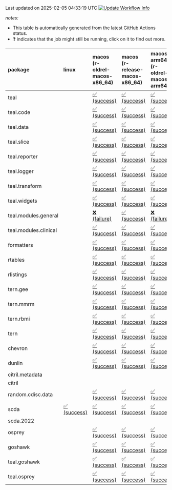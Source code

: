Last updated on 2025-02-05 04:33:19 UTC [![Update Workflow
Info](https://github.com/averissimo/verdepcheck-status/actions/workflows/update.yaml/badge.svg)](https://github.com/averissimo/verdepcheck-status/actions/workflows/update.yaml)

*notes:*

-   This table is automatically generated from the latest GitHub Actions
    status.
-   ❓ indicates that the job might still be running, click on it to
    find out more.

<table style="width:100%;">
<colgroup>
<col style="width: 1%" />
<col style="width: 6%" />
<col style="width: 7%" />
<col style="width: 7%" />
<col style="width: 7%" />
<col style="width: 7%" />
<col style="width: 7%" />
<col style="width: 7%" />
<col style="width: 7%" />
<col style="width: 7%" />
<col style="width: 7%" />
<col style="width: 7%" />
<col style="width: 7%" />
<col style="width: 7%" />
</colgroup>
<thead>
<tr class="header">
<th style="text-align: left;">package</th>
<th style="text-align: left;">linux</th>
<th style="text-align: left;">macos (r-oldrel-macos-x86_64)</th>
<th style="text-align: left;">macos (r-release-macos-x86_64)</th>
<th style="text-align: left;">macos-arm64 (r-oldrel-macos-arm64)</th>
<th style="text-align: left;">macos-arm64 (r-release-macos-arm64)</th>
<th style="text-align: left;">nosuggests</th>
<th style="text-align: left;">ubuntu-clang</th>
<th style="text-align: left;">ubuntu-gcc12</th>
<th style="text-align: left;">ubuntu-next</th>
<th style="text-align: left;">ubuntu-release</th>
<th style="text-align: left;">windows (r-devel-windows-x86_64)</th>
<th style="text-align: left;">windows (r-oldrel-windows-x86_64)</th>
<th style="text-align: left;">windows (r-release-windows-x86_64)</th>
</tr>
</thead>
<tbody>
<tr class="odd">
<td style="text-align: left;">teal</td>
<td style="text-align: left;"></td>
<td
style="text-align: left;"><a href="https://github.com/insightsengineering/teal/actions/runs/13095298381/job/36536906614">✅
(success)</a></td>
<td
style="text-align: left;"><a href="https://github.com/insightsengineering/teal/actions/runs/13095298381/job/36536906210">✅
(success)</a></td>
<td
style="text-align: left;"><a href="https://github.com/insightsengineering/teal/actions/runs/13095298381/job/36536906464">✅
(success)</a></td>
<td
style="text-align: left;"><a href="https://github.com/insightsengineering/teal/actions/runs/13095298381/job/36536906152">✅
(success)</a></td>
<td
style="text-align: left;"><a href="https://github.com/insightsengineering/teal/actions/runs/13095298381/job/36536906803">✅
(success)</a></td>
<td
style="text-align: left;"><a href="https://github.com/insightsengineering/teal/actions/runs/13095298381/job/36536905787">✅
(success)</a></td>
<td
style="text-align: left;"><a href="https://github.com/insightsengineering/teal/actions/runs/13095298381/job/36536906082">✅
(success)</a></td>
<td
style="text-align: left;"><a href="https://github.com/insightsengineering/teal/actions/runs/13095298381/job/36536906399">✅
(success)</a></td>
<td
style="text-align: left;"><a href="https://github.com/insightsengineering/teal/actions/runs/13095298381/job/36536906543">✅
(success)</a></td>
<td
style="text-align: left;"><a href="https://github.com/insightsengineering/teal/actions/runs/13095298381/job/36536905999">✅
(success)</a></td>
<td
style="text-align: left;"><a href="https://github.com/insightsengineering/teal/actions/runs/13095298381/job/36536906745">✅
(success)</a></td>
<td
style="text-align: left;"><a href="https://github.com/insightsengineering/teal/actions/runs/13095298381/job/36536906334">✅
(success)</a></td>
</tr>
<tr class="even">
<td style="text-align: left;">teal.code</td>
<td style="text-align: left;"></td>
<td
style="text-align: left;"><a href="https://github.com/insightsengineering/teal.code/actions/runs/13095314116/job/36536941204">✅
(success)</a></td>
<td
style="text-align: left;"><a href="https://github.com/insightsengineering/teal.code/actions/runs/13095314116/job/36536940926">✅
(success)</a></td>
<td
style="text-align: left;"><a href="https://github.com/insightsengineering/teal.code/actions/runs/13095314116/job/36536941096">✅
(success)</a></td>
<td
style="text-align: left;"><a href="https://github.com/insightsengineering/teal.code/actions/runs/13095314116/job/36536940838">✅
(success)</a></td>
<td
style="text-align: left;"><a href="https://github.com/insightsengineering/teal.code/actions/runs/13095314116/job/36536941390">✅
(success)</a></td>
<td
style="text-align: left;"><a href="https://github.com/insightsengineering/teal.code/actions/runs/13095314116/job/36536940783">✅
(success)</a></td>
<td
style="text-align: left;"><a href="https://github.com/insightsengineering/teal.code/actions/runs/13095314116/job/36536940889">✅
(success)</a></td>
<td
style="text-align: left;"><a href="https://github.com/insightsengineering/teal.code/actions/runs/13095314116/job/36536941044">✅
(success)</a></td>
<td
style="text-align: left;"><a href="https://github.com/insightsengineering/teal.code/actions/runs/13095314116/job/36536941147">✅
(success)</a></td>
<td
style="text-align: left;"><a href="https://github.com/insightsengineering/teal.code/actions/runs/13095314116/job/36536940643">✅
(success)</a></td>
<td
style="text-align: left;"><a href="https://github.com/insightsengineering/teal.code/actions/runs/13095314116/job/36536941311">✅
(success)</a></td>
<td
style="text-align: left;"><a href="https://github.com/insightsengineering/teal.code/actions/runs/13095314116/job/36536941000">✅
(success)</a></td>
</tr>
<tr class="odd">
<td style="text-align: left;">teal.data</td>
<td style="text-align: left;"></td>
<td
style="text-align: left;"><a href="https://github.com/insightsengineering/teal.data/actions/runs/13095302455/job/36536916009">✅
(success)</a></td>
<td
style="text-align: left;"><a href="https://github.com/insightsengineering/teal.data/actions/runs/13095302455/job/36536915504">✅
(success)</a></td>
<td
style="text-align: left;"><a href="https://github.com/insightsengineering/teal.data/actions/runs/13095302455/job/36536915821">✅
(success)</a></td>
<td
style="text-align: left;"><a href="https://github.com/insightsengineering/teal.data/actions/runs/13095302455/job/36536915385">✅
(success)</a></td>
<td
style="text-align: left;"><a href="https://github.com/insightsengineering/teal.data/actions/runs/13095302455/job/36536916322">✅
(success)</a></td>
<td
style="text-align: left;"><a href="https://github.com/insightsengineering/teal.data/actions/runs/13095302455/job/36536915312">✅
(success)</a></td>
<td
style="text-align: left;"><a href="https://github.com/insightsengineering/teal.data/actions/runs/13095302455/job/36536915440">✅
(success)</a></td>
<td
style="text-align: left;"><a href="https://github.com/insightsengineering/teal.data/actions/runs/13095302455/job/36536915733">✅
(success)</a></td>
<td
style="text-align: left;"><a href="https://github.com/insightsengineering/teal.data/actions/runs/13095302455/job/36536915907">✅
(success)</a></td>
<td
style="text-align: left;"><a href="https://github.com/insightsengineering/teal.data/actions/runs/13095302455/job/36536915112">✅
(success)</a></td>
<td
style="text-align: left;"><a href="https://github.com/insightsengineering/teal.data/actions/runs/13095302455/job/36536916204">✅
(success)</a></td>
<td
style="text-align: left;"><a href="https://github.com/insightsengineering/teal.data/actions/runs/13095302455/job/36536915658">✅
(success)</a></td>
</tr>
<tr class="even">
<td style="text-align: left;">teal.slice</td>
<td style="text-align: left;"></td>
<td
style="text-align: left;"><a href="https://github.com/insightsengineering/teal.slice/actions/runs/13095308626/job/36536929125">✅
(success)</a></td>
<td
style="text-align: left;"><a href="https://github.com/insightsengineering/teal.slice/actions/runs/13095308626/job/36536928706">✅
(success)</a></td>
<td
style="text-align: left;"><a href="https://github.com/insightsengineering/teal.slice/actions/runs/13095308626/job/36536928967">✅
(success)</a></td>
<td
style="text-align: left;"><a href="https://github.com/insightsengineering/teal.slice/actions/runs/13095308626/job/36536928606">✅
(success)</a></td>
<td
style="text-align: left;"><a href="https://github.com/insightsengineering/teal.slice/actions/runs/13095308626/job/36536929460">❌
(failure)</a></td>
<td
style="text-align: left;"><a href="https://github.com/insightsengineering/teal.slice/actions/runs/13095308626/job/36536928563">✅
(success)</a></td>
<td
style="text-align: left;"><a href="https://github.com/insightsengineering/teal.slice/actions/runs/13095308626/job/36536928661">✅
(success)</a></td>
<td
style="text-align: left;"><a href="https://github.com/insightsengineering/teal.slice/actions/runs/13095308626/job/36536928904">✅
(success)</a></td>
<td
style="text-align: left;"><a href="https://github.com/insightsengineering/teal.slice/actions/runs/13095308626/job/36536929051">✅
(success)</a></td>
<td
style="text-align: left;"><a href="https://github.com/insightsengineering/teal.slice/actions/runs/13095308626/job/36536928354">✅
(success)</a></td>
<td
style="text-align: left;"><a href="https://github.com/insightsengineering/teal.slice/actions/runs/13095308626/job/36536929270">✅
(success)</a></td>
<td
style="text-align: left;"><a href="https://github.com/insightsengineering/teal.slice/actions/runs/13095308626/job/36536928828">✅
(success)</a></td>
</tr>
<tr class="odd">
<td style="text-align: left;">teal.reporter</td>
<td style="text-align: left;"></td>
<td
style="text-align: left;"><a href="https://github.com/insightsengineering/teal.reporter/actions/runs/13095304944/job/36536921481">✅
(success)</a></td>
<td
style="text-align: left;"><a href="https://github.com/insightsengineering/teal.reporter/actions/runs/13095304944/job/36536921158">✅
(success)</a></td>
<td
style="text-align: left;"><a href="https://github.com/insightsengineering/teal.reporter/actions/runs/13095304944/job/36536921419">✅
(success)</a></td>
<td
style="text-align: left;"><a href="https://github.com/insightsengineering/teal.reporter/actions/runs/13095304944/job/36536921026">✅
(success)</a></td>
<td
style="text-align: left;"><a href="https://github.com/insightsengineering/teal.reporter/actions/runs/13095304944/job/36536921568">✅
(success)</a></td>
<td
style="text-align: left;"><a href="https://github.com/insightsengineering/teal.reporter/actions/runs/13095304944/job/36536920689">✅
(success)</a></td>
<td
style="text-align: left;"><a href="https://github.com/insightsengineering/teal.reporter/actions/runs/13095304944/job/36536920856">✅
(success)</a></td>
<td
style="text-align: left;"><a href="https://github.com/insightsengineering/teal.reporter/actions/runs/13095304944/job/36536921087">✅
(success)</a></td>
<td
style="text-align: left;"><a href="https://github.com/insightsengineering/teal.reporter/actions/runs/13095304944/job/36536921215">✅
(success)</a></td>
<td
style="text-align: left;"><a href="https://github.com/insightsengineering/teal.reporter/actions/runs/13095304944/job/36536920911">✅
(success)</a></td>
<td
style="text-align: left;"><a href="https://github.com/insightsengineering/teal.reporter/actions/runs/13095304944/job/36536921687">✅
(success)</a></td>
<td
style="text-align: left;"><a href="https://github.com/insightsengineering/teal.reporter/actions/runs/13095304944/job/36536921271">✅
(success)</a></td>
</tr>
<tr class="even">
<td style="text-align: left;">teal.logger</td>
<td style="text-align: left;"></td>
<td
style="text-align: left;"><a href="https://github.com/insightsengineering/teal.logger/actions/runs/13095300052/job/36536911547">✅
(success)</a></td>
<td
style="text-align: left;"><a href="https://github.com/insightsengineering/teal.logger/actions/runs/13095300052/job/36536910986">✅
(success)</a></td>
<td
style="text-align: left;"><a href="https://github.com/insightsengineering/teal.logger/actions/runs/13095300052/job/36536911261">✅
(success)</a></td>
<td
style="text-align: left;"><a href="https://github.com/insightsengineering/teal.logger/actions/runs/13095300052/job/36536910882">✅
(success)</a></td>
<td
style="text-align: left;"><a href="https://github.com/insightsengineering/teal.logger/actions/runs/13095300052/job/36536911626">✅
(success)</a></td>
<td
style="text-align: left;"><a href="https://github.com/insightsengineering/teal.logger/actions/runs/13095300052/job/36536910458">✅
(success)</a></td>
<td
style="text-align: left;"><a href="https://github.com/insightsengineering/teal.logger/actions/runs/13095300052/job/36536910796">✅
(success)</a></td>
<td
style="text-align: left;"><a href="https://github.com/insightsengineering/teal.logger/actions/runs/13095300052/job/36536911057">✅
(success)</a></td>
<td
style="text-align: left;"><a href="https://github.com/insightsengineering/teal.logger/actions/runs/13095300052/job/36536911193">✅
(success)</a></td>
<td
style="text-align: left;"><a href="https://github.com/insightsengineering/teal.logger/actions/runs/13095300052/job/36536910707">✅
(success)</a></td>
<td
style="text-align: left;"><a href="https://github.com/insightsengineering/teal.logger/actions/runs/13095300052/job/36536911710">✅
(success)</a></td>
<td
style="text-align: left;"><a href="https://github.com/insightsengineering/teal.logger/actions/runs/13095300052/job/36536911116">✅
(success)</a></td>
</tr>
<tr class="odd">
<td style="text-align: left;">teal.transform</td>
<td style="text-align: left;"></td>
<td
style="text-align: left;"><a href="https://github.com/insightsengineering/teal.transform/actions/runs/13146885626/job/36686868163">✅
(success)</a></td>
<td
style="text-align: left;"><a href="https://github.com/insightsengineering/teal.transform/actions/runs/13146885626/job/36686866797">✅
(success)</a></td>
<td
style="text-align: left;"><a href="https://github.com/insightsengineering/teal.transform/actions/runs/13146885626/job/36686867761">✅
(success)</a></td>
<td
style="text-align: left;"><a href="https://github.com/insightsengineering/teal.transform/actions/runs/13146885626/job/36686866295">✅
(success)</a></td>
<td
style="text-align: left;"><a href="https://github.com/insightsengineering/teal.transform/actions/runs/13146885626/job/36686869230">✅
(success)</a></td>
<td
style="text-align: left;"><a href="https://github.com/insightsengineering/teal.transform/actions/runs/13146885626/job/36686865126">✅
(success)</a></td>
<td
style="text-align: left;"><a href="https://github.com/insightsengineering/teal.transform/actions/runs/13146885626/job/36686866073">✅
(success)</a></td>
<td
style="text-align: left;"><a href="https://github.com/insightsengineering/teal.transform/actions/runs/13146885626/job/36686867017">✅
(success)</a></td>
<td
style="text-align: left;"><a href="https://github.com/insightsengineering/teal.transform/actions/runs/13146885626/job/36686867499">✅
(success)</a></td>
<td
style="text-align: left;"><a href="https://github.com/insightsengineering/teal.transform/actions/runs/13146885626/job/36686865818">✅
(success)</a></td>
<td
style="text-align: left;"><a href="https://github.com/insightsengineering/teal.transform/actions/runs/13146885626/job/36686868913">✅
(success)</a></td>
<td
style="text-align: left;"><a href="https://github.com/insightsengineering/teal.transform/actions/runs/13146885626/job/36686867229">✅
(success)</a></td>
</tr>
<tr class="even">
<td style="text-align: left;">teal.widgets</td>
<td style="text-align: left;"></td>
<td
style="text-align: left;"><a href="https://github.com/insightsengineering/teal.widgets/actions/runs/13095319094/job/36536956955">✅
(success)</a></td>
<td
style="text-align: left;"><a href="https://github.com/insightsengineering/teal.widgets/actions/runs/13095319094/job/36536956424">✅
(success)</a></td>
<td
style="text-align: left;"><a href="https://github.com/insightsengineering/teal.widgets/actions/runs/13095319094/job/36536956776">✅
(success)</a></td>
<td
style="text-align: left;"><a href="https://github.com/insightsengineering/teal.widgets/actions/runs/13095319094/job/36536956258">✅
(success)</a></td>
<td
style="text-align: left;"><a href="https://github.com/insightsengineering/teal.widgets/actions/runs/13095319094/job/36536957170">✅
(success)</a></td>
<td
style="text-align: left;"><a href="https://github.com/insightsengineering/teal.widgets/actions/runs/13095319094/job/36536956142">✅
(success)</a></td>
<td
style="text-align: left;"><a href="https://github.com/insightsengineering/teal.widgets/actions/runs/13095319094/job/36536956349">✅
(success)</a></td>
<td
style="text-align: left;"><a href="https://github.com/insightsengineering/teal.widgets/actions/runs/13095319094/job/36536956685">✅
(success)</a></td>
<td
style="text-align: left;"><a href="https://github.com/insightsengineering/teal.widgets/actions/runs/13095319094/job/36536956857">✅
(success)</a></td>
<td
style="text-align: left;"><a href="https://github.com/insightsengineering/teal.widgets/actions/runs/13095319094/job/36536955862">✅
(success)</a></td>
<td
style="text-align: left;"><a href="https://github.com/insightsengineering/teal.widgets/actions/runs/13095319094/job/36536957108">✅
(success)</a></td>
<td
style="text-align: left;"><a href="https://github.com/insightsengineering/teal.widgets/actions/runs/13095319094/job/36536956591">✅
(success)</a></td>
</tr>
<tr class="odd">
<td style="text-align: left;">teal.modules.general</td>
<td style="text-align: left;"></td>
<td
style="text-align: left;"><a href="https://github.com/insightsengineering/teal.modules.general/actions/runs/13095299829/job/36536909981">❌
(failure)</a></td>
<td
style="text-align: left;"><a href="https://github.com/insightsengineering/teal.modules.general/actions/runs/13095299829/job/36536909505">✅
(success)</a></td>
<td
style="text-align: left;"><a href="https://github.com/insightsengineering/teal.modules.general/actions/runs/13095299829/job/36536909752">❌
(failure)</a></td>
<td
style="text-align: left;"><a href="https://github.com/insightsengineering/teal.modules.general/actions/runs/13095299829/job/36536909393">✅
(success)</a></td>
<td
style="text-align: left;"><a href="https://github.com/insightsengineering/teal.modules.general/actions/runs/13095299829/job/36536909908">❌
(failure)</a></td>
<td
style="text-align: left;"><a href="https://github.com/insightsengineering/teal.modules.general/actions/runs/13095299829/job/36536909054">❌
(failure)</a></td>
<td
style="text-align: left;"><a href="https://github.com/insightsengineering/teal.modules.general/actions/runs/13095299829/job/36536909330">❌
(failure)</a></td>
<td
style="text-align: left;"><a href="https://github.com/insightsengineering/teal.modules.general/actions/runs/13095299829/job/36536909560">✅
(success)</a></td>
<td
style="text-align: left;"><a href="https://github.com/insightsengineering/teal.modules.general/actions/runs/13095299829/job/36536909696">✅
(success)</a></td>
<td
style="text-align: left;"><a href="https://github.com/insightsengineering/teal.modules.general/actions/runs/13095299829/job/36536909269">✅
(success)</a></td>
<td
style="text-align: left;"><a href="https://github.com/insightsengineering/teal.modules.general/actions/runs/13095299829/job/36536910091">❌
(failure)</a></td>
<td
style="text-align: left;"><a href="https://github.com/insightsengineering/teal.modules.general/actions/runs/13095299829/job/36536909625">✅
(success)</a></td>
</tr>
<tr class="even">
<td style="text-align: left;">teal.modules.clinical</td>
<td style="text-align: left;"></td>
<td
style="text-align: left;"><a href="https://github.com/insightsengineering/teal.modules.clinical/actions/runs/13095313250/job/36536939789">✅
(success)</a></td>
<td
style="text-align: left;"><a href="https://github.com/insightsengineering/teal.modules.clinical/actions/runs/13095313250/job/36536939615">✅
(success)</a></td>
<td
style="text-align: left;"><a href="https://github.com/insightsengineering/teal.modules.clinical/actions/runs/13095313250/job/36536939703">✅
(success)</a></td>
<td
style="text-align: left;"><a href="https://github.com/insightsengineering/teal.modules.clinical/actions/runs/13095313250/job/36536939558">✅
(success)</a></td>
<td
style="text-align: left;"><a href="https://github.com/insightsengineering/teal.modules.clinical/actions/runs/13095313250/job/36536940054">❌
(failure)</a></td>
<td
style="text-align: left;"><a href="https://github.com/insightsengineering/teal.modules.clinical/actions/runs/13095313250/job/36536939747">❌
(failure)</a></td>
<td
style="text-align: left;"><a href="https://github.com/insightsengineering/teal.modules.clinical/actions/runs/13095313250/job/36536939831">❌
(failure)</a></td>
<td
style="text-align: left;"><a href="https://github.com/insightsengineering/teal.modules.clinical/actions/runs/13095313250/job/36536939942">✅
(success)</a></td>
<td
style="text-align: left;"><a href="https://github.com/insightsengineering/teal.modules.clinical/actions/runs/13095313250/job/36536939975">✅
(success)</a></td>
<td
style="text-align: left;"><a href="https://github.com/insightsengineering/teal.modules.clinical/actions/runs/13095313250/job/36536939416">✅
(success)</a></td>
<td
style="text-align: left;"><a href="https://github.com/insightsengineering/teal.modules.clinical/actions/runs/13095313250/job/36536939863">✅
(success)</a></td>
<td
style="text-align: left;"><a href="https://github.com/insightsengineering/teal.modules.clinical/actions/runs/13095313250/job/36536939663">✅
(success)</a></td>
</tr>
<tr class="odd">
<td style="text-align: left;">formatters</td>
<td style="text-align: left;"></td>
<td
style="text-align: left;"><a href="https://github.com/insightsengineering/formatters/actions/runs/13095309697/job/36536932128">✅
(success)</a></td>
<td
style="text-align: left;"><a href="https://github.com/insightsengineering/formatters/actions/runs/13095309697/job/36536931792">✅
(success)</a></td>
<td
style="text-align: left;"><a href="https://github.com/insightsengineering/formatters/actions/runs/13095309697/job/36536932053">✅
(success)</a></td>
<td
style="text-align: left;"><a href="https://github.com/insightsengineering/formatters/actions/runs/13095309697/job/36536931636">✅
(success)</a></td>
<td
style="text-align: left;"><a href="https://github.com/insightsengineering/formatters/actions/runs/13095309697/job/36536932326">✅
(success)</a></td>
<td
style="text-align: left;"><a href="https://github.com/insightsengineering/formatters/actions/runs/13095309697/job/36536931578">✅
(success)</a></td>
<td
style="text-align: left;"><a href="https://github.com/insightsengineering/formatters/actions/runs/13095309697/job/36536931712">✅
(success)</a></td>
<td
style="text-align: left;"><a href="https://github.com/insightsengineering/formatters/actions/runs/13095309697/job/36536931995">✅
(success)</a></td>
<td
style="text-align: left;"><a href="https://github.com/insightsengineering/formatters/actions/runs/13095309697/job/36536932189">✅
(success)</a></td>
<td
style="text-align: left;"><a href="https://github.com/insightsengineering/formatters/actions/runs/13095309697/job/36536931354">✅
(success)</a></td>
<td
style="text-align: left;"><a href="https://github.com/insightsengineering/formatters/actions/runs/13095309697/job/36536932233">✅
(success)</a></td>
<td
style="text-align: left;"><a href="https://github.com/insightsengineering/formatters/actions/runs/13095309697/job/36536931922">✅
(success)</a></td>
</tr>
<tr class="even">
<td style="text-align: left;">rtables</td>
<td style="text-align: left;"></td>
<td
style="text-align: left;"><a href="https://github.com/insightsengineering/rtables/actions/runs/13095298451/job/36536907319">✅
(success)</a></td>
<td
style="text-align: left;"><a href="https://github.com/insightsengineering/rtables/actions/runs/13095298451/job/36536906995">✅
(success)</a></td>
<td
style="text-align: left;"><a href="https://github.com/insightsengineering/rtables/actions/runs/13095298451/job/36536907222">✅
(success)</a></td>
<td
style="text-align: left;"><a href="https://github.com/insightsengineering/rtables/actions/runs/13095298451/job/36536906853">✅
(success)</a></td>
<td
style="text-align: left;"><a href="https://github.com/insightsengineering/rtables/actions/runs/13095298451/job/36536907447">❌
(failure)</a></td>
<td
style="text-align: left;"><a href="https://github.com/insightsengineering/rtables/actions/runs/13095298451/job/36536906491">✅
(success)</a></td>
<td
style="text-align: left;"><a href="https://github.com/insightsengineering/rtables/actions/runs/13095298451/job/36536906788">✅
(success)</a></td>
<td
style="text-align: left;"><a href="https://github.com/insightsengineering/rtables/actions/runs/13095298451/job/36536907046">✅
(success)</a></td>
<td
style="text-align: left;"><a href="https://github.com/insightsengineering/rtables/actions/runs/13095298451/job/36536907161">✅
(success)</a></td>
<td
style="text-align: left;"><a href="https://github.com/insightsengineering/rtables/actions/runs/13095298451/job/36536906709">✅
(success)</a></td>
<td
style="text-align: left;"><a href="https://github.com/insightsengineering/rtables/actions/runs/13095298451/job/36536907373">✅
(success)</a></td>
<td
style="text-align: left;"><a href="https://github.com/insightsengineering/rtables/actions/runs/13095298451/job/36536907104">✅
(success)</a></td>
</tr>
<tr class="odd">
<td style="text-align: left;">rlistings</td>
<td style="text-align: left;"></td>
<td
style="text-align: left;"><a href="https://github.com/insightsengineering/rlistings/actions/runs/13095303268/job/36536919193">✅
(success)</a></td>
<td
style="text-align: left;"><a href="https://github.com/insightsengineering/rlistings/actions/runs/13095303268/job/36536918735">✅
(success)</a></td>
<td
style="text-align: left;"><a href="https://github.com/insightsengineering/rlistings/actions/runs/13095303268/job/36536919053">✅
(success)</a></td>
<td
style="text-align: left;"><a href="https://github.com/insightsengineering/rlistings/actions/runs/13095303268/job/36536918564">✅
(success)</a></td>
<td
style="text-align: left;"><a href="https://github.com/insightsengineering/rlistings/actions/runs/13095303268/job/36536919107">✅
(success)</a></td>
<td
style="text-align: left;"><a href="https://github.com/insightsengineering/rlistings/actions/runs/13095303268/job/36536918032">✅
(success)</a></td>
<td
style="text-align: left;"><a href="https://github.com/insightsengineering/rlistings/actions/runs/13095303268/job/36536918266">✅
(success)</a></td>
<td
style="text-align: left;"><a href="https://github.com/insightsengineering/rlistings/actions/runs/13095303268/job/36536918644">✅
(success)</a></td>
<td
style="text-align: left;"><a href="https://github.com/insightsengineering/rlistings/actions/runs/13095303268/job/36536918817">✅
(success)</a></td>
<td
style="text-align: left;"><a href="https://github.com/insightsengineering/rlistings/actions/runs/13095303268/job/36536918372">✅
(success)</a></td>
<td
style="text-align: left;"><a href="https://github.com/insightsengineering/rlistings/actions/runs/13095303268/job/36536919305">✅
(success)</a></td>
<td
style="text-align: left;"><a href="https://github.com/insightsengineering/rlistings/actions/runs/13095303268/job/36536918902">✅
(success)</a></td>
</tr>
<tr class="even">
<td style="text-align: left;">tern.gee</td>
<td style="text-align: left;"></td>
<td
style="text-align: left;"><a href="https://github.com/insightsengineering/tern.gee/actions/runs/13095311798/job/36536936725">✅
(success)</a></td>
<td
style="text-align: left;"><a href="https://github.com/insightsengineering/tern.gee/actions/runs/13095311798/job/36536936197">✅
(success)</a></td>
<td
style="text-align: left;"><a href="https://github.com/insightsengineering/tern.gee/actions/runs/13095311798/job/36536936541">✅
(success)</a></td>
<td
style="text-align: left;"><a href="https://github.com/insightsengineering/tern.gee/actions/runs/13095311798/job/36536936052">✅
(success)</a></td>
<td
style="text-align: left;"><a href="https://github.com/insightsengineering/tern.gee/actions/runs/13095311798/job/36536936818">✅
(success)</a></td>
<td
style="text-align: left;"><a href="https://github.com/insightsengineering/tern.gee/actions/runs/13095311798/job/36536935560">✅
(success)</a></td>
<td
style="text-align: left;"><a href="https://github.com/insightsengineering/tern.gee/actions/runs/13095311798/job/36536935846">✅
(success)</a></td>
<td
style="text-align: left;"><a href="https://github.com/insightsengineering/tern.gee/actions/runs/13095311798/job/36536936262">✅
(success)</a></td>
<td
style="text-align: left;"><a href="https://github.com/insightsengineering/tern.gee/actions/runs/13095311798/job/36536936437">✅
(success)</a></td>
<td
style="text-align: left;"><a href="https://github.com/insightsengineering/tern.gee/actions/runs/13095311798/job/36536935962">✅
(success)</a></td>
<td
style="text-align: left;"><a href="https://github.com/insightsengineering/tern.gee/actions/runs/13095311798/job/36536936900">✅
(success)</a></td>
<td
style="text-align: left;"><a href="https://github.com/insightsengineering/tern.gee/actions/runs/13095311798/job/36536936354">✅
(success)</a></td>
</tr>
<tr class="odd">
<td style="text-align: left;">tern.mmrm</td>
<td style="text-align: left;"></td>
<td
style="text-align: left;"><a href="https://github.com/insightsengineering/tern.mmrm/actions/runs/13095319445/job/36536958976">✅
(success)</a></td>
<td
style="text-align: left;"><a href="https://github.com/insightsengineering/tern.mmrm/actions/runs/13095319445/job/36536958704">✅
(success)</a></td>
<td
style="text-align: left;"><a href="https://github.com/insightsengineering/tern.mmrm/actions/runs/13095319445/job/36536958884">✅
(success)</a></td>
<td
style="text-align: left;"><a href="https://github.com/insightsengineering/tern.mmrm/actions/runs/13095319445/job/36536958592">✅
(success)</a></td>
<td
style="text-align: left;"><a href="https://github.com/insightsengineering/tern.mmrm/actions/runs/13095319445/job/36536959032">✅
(success)</a></td>
<td
style="text-align: left;"><a href="https://github.com/insightsengineering/tern.mmrm/actions/runs/13095319445/job/36536958359">✅
(success)</a></td>
<td
style="text-align: left;"><a href="https://github.com/insightsengineering/tern.mmrm/actions/runs/13095319445/job/36536958552">❌
(failure)</a></td>
<td
style="text-align: left;"><a href="https://github.com/insightsengineering/tern.mmrm/actions/runs/13095319445/job/36536958752">✅
(success)</a></td>
<td
style="text-align: left;"><a href="https://github.com/insightsengineering/tern.mmrm/actions/runs/13095319445/job/36536958842">✅
(success)</a></td>
<td
style="text-align: left;"><a href="https://github.com/insightsengineering/tern.mmrm/actions/runs/13095319445/job/36536958505">✅
(success)</a></td>
<td
style="text-align: left;"><a href="https://github.com/insightsengineering/tern.mmrm/actions/runs/13095319445/job/36536959077">✅
(success)</a></td>
<td
style="text-align: left;"><a href="https://github.com/insightsengineering/tern.mmrm/actions/runs/13095319445/job/36536958793">✅
(success)</a></td>
</tr>
<tr class="even">
<td style="text-align: left;">tern.rbmi</td>
<td style="text-align: left;"></td>
<td
style="text-align: left;"><a href="https://github.com/insightsengineering/tern.rbmi/actions/runs/13095309765/job/36536932845">✅
(success)</a></td>
<td
style="text-align: left;"><a href="https://github.com/insightsengineering/tern.rbmi/actions/runs/13095309765/job/36536932540">✅
(success)</a></td>
<td
style="text-align: left;"><a href="https://github.com/insightsengineering/tern.rbmi/actions/runs/13095309765/job/36536932732">✅
(success)</a></td>
<td
style="text-align: left;"><a href="https://github.com/insightsengineering/tern.rbmi/actions/runs/13095309765/job/36536932436">✅
(success)</a></td>
<td
style="text-align: left;"><a href="https://github.com/insightsengineering/tern.rbmi/actions/runs/13095309765/job/36536933031">✅
(success)</a></td>
<td
style="text-align: left;"><a href="https://github.com/insightsengineering/tern.rbmi/actions/runs/13095309765/job/36536932387">✅
(success)</a></td>
<td
style="text-align: left;"><a href="https://github.com/insightsengineering/tern.rbmi/actions/runs/13095309765/job/36536932489">✅
(success)</a></td>
<td
style="text-align: left;"><a href="https://github.com/insightsengineering/tern.rbmi/actions/runs/13095309765/job/36536932690">✅
(success)</a></td>
<td
style="text-align: left;"><a href="https://github.com/insightsengineering/tern.rbmi/actions/runs/13095309765/job/36536932794">✅
(success)</a></td>
<td
style="text-align: left;"><a href="https://github.com/insightsengineering/tern.rbmi/actions/runs/13095309765/job/36536932231">✅
(success)</a></td>
<td
style="text-align: left;"><a href="https://github.com/insightsengineering/tern.rbmi/actions/runs/13095309765/job/36536932976">✅
(success)</a></td>
<td
style="text-align: left;"><a href="https://github.com/insightsengineering/tern.rbmi/actions/runs/13095309765/job/36536932652">✅
(success)</a></td>
</tr>
<tr class="odd">
<td style="text-align: left;">tern</td>
<td style="text-align: left;"></td>
<td
style="text-align: left;"><a href="https://github.com/insightsengineering/tern/actions/runs/13095304615/job/36536921181">✅
(success)</a></td>
<td
style="text-align: left;"><a href="https://github.com/insightsengineering/tern/actions/runs/13095304615/job/36536920794">✅
(success)</a></td>
<td
style="text-align: left;"><a href="https://github.com/insightsengineering/tern/actions/runs/13095304615/job/36536921015">✅
(success)</a></td>
<td
style="text-align: left;"><a href="https://github.com/insightsengineering/tern/actions/runs/13095304615/job/36536920645">✅
(success)</a></td>
<td
style="text-align: left;"><a href="https://github.com/insightsengineering/tern/actions/runs/13095304615/job/36536921456">✅
(success)</a></td>
<td
style="text-align: left;"><a href="https://github.com/insightsengineering/tern/actions/runs/13095304615/job/36536920566">✅
(success)</a></td>
<td
style="text-align: left;"><a href="https://github.com/insightsengineering/tern/actions/runs/13095304615/job/36536920721">✅
(success)</a></td>
<td
style="text-align: left;"><a href="https://github.com/insightsengineering/tern/actions/runs/13095304615/job/36536920959">✅
(success)</a></td>
<td
style="text-align: left;"><a href="https://github.com/insightsengineering/tern/actions/runs/13095304615/job/36536921062">✅
(success)</a></td>
<td
style="text-align: left;"><a href="https://github.com/insightsengineering/tern/actions/runs/13095304615/job/36536920385">✅
(success)</a></td>
<td
style="text-align: left;"><a href="https://github.com/insightsengineering/tern/actions/runs/13095304615/job/36536921239">✅
(success)</a></td>
<td
style="text-align: left;"><a href="https://github.com/insightsengineering/tern/actions/runs/13095304615/job/36536920899">✅
(success)</a></td>
</tr>
<tr class="even">
<td style="text-align: left;">chevron</td>
<td style="text-align: left;"></td>
<td
style="text-align: left;"><a href="https://github.com/insightsengineering/chevron/actions/runs/13095311242/job/36536934532">✅
(success)</a></td>
<td
style="text-align: left;"><a href="https://github.com/insightsengineering/chevron/actions/runs/13095311242/job/36536934194">✅
(success)</a></td>
<td
style="text-align: left;"><a href="https://github.com/insightsengineering/chevron/actions/runs/13095311242/job/36536934453">✅
(success)</a></td>
<td
style="text-align: left;"><a href="https://github.com/insightsengineering/chevron/actions/runs/13095311242/job/36536934102">✅
(success)</a></td>
<td
style="text-align: left;"><a href="https://github.com/insightsengineering/chevron/actions/runs/13095311242/job/36536934575">✅
(success)</a></td>
<td
style="text-align: left;"><a href="https://github.com/insightsengineering/chevron/actions/runs/13095311242/job/36536934047">✅
(success)</a></td>
<td
style="text-align: left;"><a href="https://github.com/insightsengineering/chevron/actions/runs/13095311242/job/36536934150">✅
(success)</a></td>
<td
style="text-align: left;"><a href="https://github.com/insightsengineering/chevron/actions/runs/13095311242/job/36536934297">✅
(success)</a></td>
<td
style="text-align: left;"><a href="https://github.com/insightsengineering/chevron/actions/runs/13095311242/job/36536934399">✅
(success)</a></td>
<td
style="text-align: left;"><a href="https://github.com/insightsengineering/chevron/actions/runs/13095311242/job/36536933896">✅
(success)</a></td>
<td
style="text-align: left;"><a href="https://github.com/insightsengineering/chevron/actions/runs/13095311242/job/36536934619">✅
(success)</a></td>
<td
style="text-align: left;"><a href="https://github.com/insightsengineering/chevron/actions/runs/13095311242/job/36536934357">✅
(success)</a></td>
</tr>
<tr class="odd">
<td style="text-align: left;">dunlin</td>
<td style="text-align: left;"></td>
<td
style="text-align: left;"><a href="https://github.com/insightsengineering/dunlin/actions/runs/12616307113/job/35157397606">✅
(success)</a></td>
<td
style="text-align: left;"><a href="https://github.com/insightsengineering/dunlin/actions/runs/12616307113/job/35157397136">✅
(success)</a></td>
<td
style="text-align: left;"><a href="https://github.com/insightsengineering/dunlin/actions/runs/12616307113/job/35157397443">✅
(success)</a></td>
<td
style="text-align: left;"><a href="https://github.com/insightsengineering/dunlin/actions/runs/12616307113/job/35157396975">✅
(success)</a></td>
<td
style="text-align: left;"><a href="https://github.com/insightsengineering/dunlin/actions/runs/12616307113/job/35157397923">✅
(success)</a></td>
<td
style="text-align: left;"><a href="https://github.com/insightsengineering/dunlin/actions/runs/12616307113/job/35157397053">✅
(success)</a></td>
<td
style="text-align: left;"><a href="https://github.com/insightsengineering/dunlin/actions/runs/12616307113/job/35157397205">✅
(success)</a></td>
<td
style="text-align: left;"><a href="https://github.com/insightsengineering/dunlin/actions/runs/12616307113/job/35157397533">✅
(success)</a></td>
<td
style="text-align: left;"><a href="https://github.com/insightsengineering/dunlin/actions/runs/12616307113/job/35157397749">✅
(success)</a></td>
<td
style="text-align: left;"><a href="https://github.com/insightsengineering/dunlin/actions/runs/12616307113/job/35157396791">✅
(success)</a></td>
<td
style="text-align: left;"><a href="https://github.com/insightsengineering/dunlin/actions/runs/12616307113/job/35157397670">✅
(success)</a></td>
<td
style="text-align: left;"><a href="https://github.com/insightsengineering/dunlin/actions/runs/12616307113/job/35157397262">✅
(success)</a></td>
</tr>
<tr class="even">
<td style="text-align: left;">citril.metadata</td>
<td style="text-align: left;"></td>
<td style="text-align: left;"></td>
<td style="text-align: left;"></td>
<td style="text-align: left;"></td>
<td style="text-align: left;"></td>
<td style="text-align: left;"></td>
<td style="text-align: left;"></td>
<td style="text-align: left;"></td>
<td style="text-align: left;"></td>
<td style="text-align: left;"></td>
<td style="text-align: left;"></td>
<td style="text-align: left;"></td>
<td style="text-align: left;"></td>
</tr>
<tr class="odd">
<td style="text-align: left;">citril</td>
<td style="text-align: left;"></td>
<td style="text-align: left;"></td>
<td style="text-align: left;"></td>
<td style="text-align: left;"></td>
<td style="text-align: left;"></td>
<td style="text-align: left;"></td>
<td style="text-align: left;"></td>
<td style="text-align: left;"></td>
<td style="text-align: left;"></td>
<td style="text-align: left;"></td>
<td style="text-align: left;"></td>
<td style="text-align: left;"></td>
<td style="text-align: left;"></td>
</tr>
<tr class="even">
<td style="text-align: left;">random.cdisc.data</td>
<td style="text-align: left;"></td>
<td
style="text-align: left;"><a href="https://github.com/insightsengineering/random.cdisc.data/actions/runs/13095307766/job/36536927670">✅
(success)</a></td>
<td
style="text-align: left;"><a href="https://github.com/insightsengineering/random.cdisc.data/actions/runs/13095307766/job/36536927342">✅
(success)</a></td>
<td
style="text-align: left;"><a href="https://github.com/insightsengineering/random.cdisc.data/actions/runs/13095307766/job/36536927573">✅
(success)</a></td>
<td
style="text-align: left;"><a href="https://github.com/insightsengineering/random.cdisc.data/actions/runs/13095307766/job/36536927216">✅
(success)</a></td>
<td
style="text-align: left;"><a href="https://github.com/insightsengineering/random.cdisc.data/actions/runs/13095307766/job/36536927841">✅
(success)</a></td>
<td
style="text-align: left;"><a href="https://github.com/insightsengineering/random.cdisc.data/actions/runs/13095307766/job/36536927147">✅
(success)</a></td>
<td
style="text-align: left;"><a href="https://github.com/insightsengineering/random.cdisc.data/actions/runs/13095307766/job/36536927287">✅
(success)</a></td>
<td
style="text-align: left;"><a href="https://github.com/insightsengineering/random.cdisc.data/actions/runs/13095307766/job/36536927516">✅
(success)</a></td>
<td
style="text-align: left;"><a href="https://github.com/insightsengineering/random.cdisc.data/actions/runs/13095307766/job/36536927614">✅
(success)</a></td>
<td
style="text-align: left;"><a href="https://github.com/insightsengineering/random.cdisc.data/actions/runs/13095307766/job/36536926940">✅
(success)</a></td>
<td
style="text-align: left;"><a href="https://github.com/insightsengineering/random.cdisc.data/actions/runs/13095307766/job/36536927786">✅
(success)</a></td>
<td
style="text-align: left;"><a href="https://github.com/insightsengineering/random.cdisc.data/actions/runs/13095307766/job/36536927459">✅
(success)</a></td>
</tr>
<tr class="odd">
<td style="text-align: left;">scda</td>
<td
style="text-align: left;"><a href="https://github.com/insightsengineering/scda/actions/runs/10437595381/job/28903953758">✅
(success)</a></td>
<td
style="text-align: left;"><a href="https://github.com/insightsengineering/scda/actions/runs/10437595381/job/28903953430">✅
(success)</a></td>
<td
style="text-align: left;"><a href="https://github.com/insightsengineering/scda/actions/runs/10437595381/job/28903953031">✅
(success)</a></td>
<td
style="text-align: left;"><a href="https://github.com/insightsengineering/scda/actions/runs/10437595381/job/28903953278">✅
(success)</a></td>
<td
style="text-align: left;"><a href="https://github.com/insightsengineering/scda/actions/runs/10437595381/job/28903952896">✅
(success)</a></td>
<td
style="text-align: left;"><a href="https://github.com/insightsengineering/scda/actions/runs/10437595381/job/28903953675">❌
(failure)</a></td>
<td
style="text-align: left;"><a href="https://github.com/insightsengineering/scda/actions/runs/10437595381/job/28903952832">✅
(success)</a></td>
<td
style="text-align: left;"><a href="https://github.com/insightsengineering/scda/actions/runs/10437595381/job/28903952973">✅
(success)</a></td>
<td
style="text-align: left;"><a href="https://github.com/insightsengineering/scda/actions/runs/10437595381/job/28903953208">✅
(success)</a></td>
<td
style="text-align: left;"><a href="https://github.com/insightsengineering/scda/actions/runs/10437595381/job/28903953361">✅
(success)</a></td>
<td
style="text-align: left;"><a href="https://github.com/insightsengineering/scda/actions/runs/10437595381/job/28903952629">✅
(success)</a></td>
<td
style="text-align: left;"><a href="https://github.com/insightsengineering/scda/actions/runs/10437595381/job/28903953574">✅
(success)</a></td>
<td
style="text-align: left;"><a href="https://github.com/insightsengineering/scda/actions/runs/10437595381/job/28903953140">✅
(success)</a></td>
</tr>
<tr class="even">
<td style="text-align: left;">scda.2022</td>
<td style="text-align: left;"></td>
<td style="text-align: left;"></td>
<td style="text-align: left;"></td>
<td style="text-align: left;"></td>
<td style="text-align: left;"></td>
<td style="text-align: left;"></td>
<td style="text-align: left;"></td>
<td style="text-align: left;"></td>
<td style="text-align: left;"></td>
<td style="text-align: left;"></td>
<td style="text-align: left;"></td>
<td style="text-align: left;"></td>
<td style="text-align: left;"></td>
</tr>
<tr class="odd">
<td style="text-align: left;">osprey</td>
<td style="text-align: left;"></td>
<td
style="text-align: left;"><a href="https://github.com/insightsengineering/osprey/actions/runs/13095316004/job/36536952600">✅
(success)</a></td>
<td
style="text-align: left;"><a href="https://github.com/insightsengineering/osprey/actions/runs/13095316004/job/36536952334">✅
(success)</a></td>
<td
style="text-align: left;"><a href="https://github.com/insightsengineering/osprey/actions/runs/13095316004/job/36536952502">✅
(success)</a></td>
<td
style="text-align: left;"><a href="https://github.com/insightsengineering/osprey/actions/runs/13095316004/job/36536952235">✅
(success)</a></td>
<td
style="text-align: left;"><a href="https://github.com/insightsengineering/osprey/actions/runs/13095316004/job/36536952776">✅
(success)</a></td>
<td
style="text-align: left;"><a href="https://github.com/insightsengineering/osprey/actions/runs/13095316004/job/36536952174">✅
(success)</a></td>
<td
style="text-align: left;"><a href="https://github.com/insightsengineering/osprey/actions/runs/13095316004/job/36536952285">✅
(success)</a></td>
<td
style="text-align: left;"><a href="https://github.com/insightsengineering/osprey/actions/runs/13095316004/job/36536952557">✅
(success)</a></td>
<td
style="text-align: left;"><a href="https://github.com/insightsengineering/osprey/actions/runs/13095316004/job/36536952649">✅
(success)</a></td>
<td
style="text-align: left;"><a href="https://github.com/insightsengineering/osprey/actions/runs/13095316004/job/36536951993">✅
(success)</a></td>
<td
style="text-align: left;"><a href="https://github.com/insightsengineering/osprey/actions/runs/13095316004/job/36536952689">✅
(success)</a></td>
<td
style="text-align: left;"><a href="https://github.com/insightsengineering/osprey/actions/runs/13095316004/job/36536952400">✅
(success)</a></td>
</tr>
<tr class="even">
<td style="text-align: left;">goshawk</td>
<td style="text-align: left;"></td>
<td
style="text-align: left;"><a href="https://github.com/insightsengineering/goshawk/actions/runs/13095309776/job/36536932402">✅
(success)</a></td>
<td
style="text-align: left;"><a href="https://github.com/insightsengineering/goshawk/actions/runs/13095309776/job/36536931974">✅
(success)</a></td>
<td
style="text-align: left;"><a href="https://github.com/insightsengineering/goshawk/actions/runs/13095309776/job/36536932264">✅
(success)</a></td>
<td
style="text-align: left;"><a href="https://github.com/insightsengineering/goshawk/actions/runs/13095309776/job/36536931904">✅
(success)</a></td>
<td
style="text-align: left;"><a href="https://github.com/insightsengineering/goshawk/actions/runs/13095309776/job/36536932537">✅
(success)</a></td>
<td
style="text-align: left;"><a href="https://github.com/insightsengineering/goshawk/actions/runs/13095309776/job/36536931838">✅
(success)</a></td>
<td
style="text-align: left;"><a href="https://github.com/insightsengineering/goshawk/actions/runs/13095309776/job/36536932020">❌
(failure)</a></td>
<td
style="text-align: left;"><a href="https://github.com/insightsengineering/goshawk/actions/runs/13095309776/job/36536932208">✅
(success)</a></td>
<td
style="text-align: left;"><a href="https://github.com/insightsengineering/goshawk/actions/runs/13095309776/job/36536932341">✅
(success)</a></td>
<td
style="text-align: left;"><a href="https://github.com/insightsengineering/goshawk/actions/runs/13095309776/job/36536931600">✅
(success)</a></td>
<td
style="text-align: left;"><a href="https://github.com/insightsengineering/goshawk/actions/runs/13095309776/job/36536932494">✅
(success)</a></td>
<td
style="text-align: left;"><a href="https://github.com/insightsengineering/goshawk/actions/runs/13095309776/job/36536932155">✅
(success)</a></td>
</tr>
<tr class="odd">
<td style="text-align: left;">teal.goshawk</td>
<td style="text-align: left;"></td>
<td
style="text-align: left;"><a href="https://github.com/insightsengineering/teal.goshawk/actions/runs/13095308642/job/36536929541">✅
(success)</a></td>
<td
style="text-align: left;"><a href="https://github.com/insightsengineering/teal.goshawk/actions/runs/13095308642/job/36536928970">✅
(success)</a></td>
<td
style="text-align: left;"><a href="https://github.com/insightsengineering/teal.goshawk/actions/runs/13095308642/job/36536929351">✅
(success)</a></td>
<td
style="text-align: left;"><a href="https://github.com/insightsengineering/teal.goshawk/actions/runs/13095308642/job/36536928792">✅
(success)</a></td>
<td
style="text-align: left;"><a href="https://github.com/insightsengineering/teal.goshawk/actions/runs/13095308642/job/36536929833">✅
(success)</a></td>
<td
style="text-align: left;"><a href="https://github.com/insightsengineering/teal.goshawk/actions/runs/13095308642/job/36536928721">✅
(success)</a></td>
<td
style="text-align: left;"><a href="https://github.com/insightsengineering/teal.goshawk/actions/runs/13095308642/job/36536928892">✅
(success)</a></td>
<td
style="text-align: left;"><a href="https://github.com/insightsengineering/teal.goshawk/actions/runs/13095308642/job/36536929251">✅
(success)</a></td>
<td
style="text-align: left;"><a href="https://github.com/insightsengineering/teal.goshawk/actions/runs/13095308642/job/36536929442">✅
(success)</a></td>
<td
style="text-align: left;"><a href="https://github.com/insightsengineering/teal.goshawk/actions/runs/13095308642/job/36536928543">✅
(success)</a></td>
<td
style="text-align: left;"><a href="https://github.com/insightsengineering/teal.goshawk/actions/runs/13095308642/job/36536929736">✅
(success)</a></td>
<td
style="text-align: left;"><a href="https://github.com/insightsengineering/teal.goshawk/actions/runs/13095308642/job/36536929157">✅
(success)</a></td>
</tr>
<tr class="even">
<td style="text-align: left;">teal.osprey</td>
<td style="text-align: left;"></td>
<td
style="text-align: left;"><a href="https://github.com/insightsengineering/teal.osprey/actions/runs/13095313798/job/36536940451">✅
(success)</a></td>
<td
style="text-align: left;"><a href="https://github.com/insightsengineering/teal.osprey/actions/runs/13095313798/job/36536940162">✅
(success)</a></td>
<td
style="text-align: left;"><a href="https://github.com/insightsengineering/teal.osprey/actions/runs/13095313798/job/36536940359">✅
(success)</a></td>
<td
style="text-align: left;"><a href="https://github.com/insightsengineering/teal.osprey/actions/runs/13095313798/job/36536940058">✅
(success)</a></td>
<td
style="text-align: left;"><a href="https://github.com/insightsengineering/teal.osprey/actions/runs/13095313798/job/36536940539">✅
(success)</a></td>
<td
style="text-align: left;"><a href="https://github.com/insightsengineering/teal.osprey/actions/runs/13095313798/job/36536940009">✅
(success)</a></td>
<td
style="text-align: left;"><a href="https://github.com/insightsengineering/teal.osprey/actions/runs/13095313798/job/36536940114">✅
(success)</a></td>
<td
style="text-align: left;"><a href="https://github.com/insightsengineering/teal.osprey/actions/runs/13095313798/job/36536940324">✅
(success)</a></td>
<td
style="text-align: left;"><a href="https://github.com/insightsengineering/teal.osprey/actions/runs/13095313798/job/36536940402">✅
(success)</a></td>
<td
style="text-align: left;"><a href="https://github.com/insightsengineering/teal.osprey/actions/runs/13095313798/job/36536939899">✅
(success)</a></td>
<td
style="text-align: left;"><a href="https://github.com/insightsengineering/teal.osprey/actions/runs/13095313798/job/36536940516">✅
(success)</a></td>
<td
style="text-align: left;"><a href="https://github.com/insightsengineering/teal.osprey/actions/runs/13095313798/job/36536940270">✅
(success)</a></td>
</tr>
</tbody>
</table>
